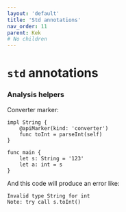 ```yaml
---
layout: 'default'
title: 'Std annotations'
nav_order: 11
parent: Kek
# No children
---
```


# `std` annotations

### Analysis helpers

Converter marker:
```
impl String {
    @apiMarker(kind: 'converter')
    func toInt = parseInt(self)
}

func main {
    let s: String = '123'
    let a: int = s
}
```

And this code will produce an error like:
```
Invalid type String for int
Note: try call s.toInt()
```
